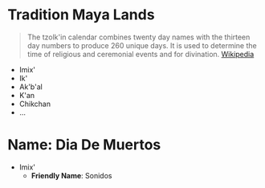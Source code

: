 # Tradition Maya Lands

> The tzolk'in calendar combines twenty day names with the thirteen day numbers to produce 260 unique days. It is used to determine the time of religious and ceremonial events and for divination. [Wikipedia](https://en.wikipedia.org/wiki/Maya_calendar)

- Imix'
- Ik'
- Ak'b'al
- K'an
- Chikchan
- ...

# Name: Dia De Muertos

- Imix'
  - __Friendly Name__: Sonidos
